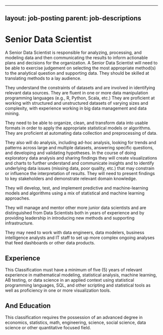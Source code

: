 
---
layout: job-posting
parent: job-descriptions
---



# Senior Data Scientist    
A Senior Data Scientist is responsible for analyzing, processing, and modeling data and then communicating the results to inform actionable plans and decisions for the organization. A Senior Data Scientist will need to be able to exercise judgement on selecting the most appropriate method(s) to the analytical question and supporting data. They should be skilled at translating methods to a lay audience.

They understand the constraints of datasets and are involved in identifying relevant data sources. They are fluent in one or more data manipulation programming languages (e.g., R, Python, Scala, etc.) They are proficient at working with structured and unstructured datasets of varying sizes and complexity, with experience working in big data management and data mining.

They need to be able to organize, clean, and transform data into usable formats in order to apply the appropriate statistical models or algorithms. They are proficient at automating data collection and preprocessing of data.

They also will do analysis, including ad-hoc analysis, looking for trends and patterns across large and multiple datasets, answering specific questions, and developing and validating hypotheses. In the course of doing exploratory data analysis and sharing findings they will create visualizations and charts to further understand and communicate insights and to identify underlying data issues (missing data, poor quality, etc.) that may constrain or influence the interpretation of results. They will need to present findings to key stakeholders and demonstrate relevant domain knowledge.

They will develop, test, and implement predictive and machine-learning models and algorithms using a mix of statistical and machine learning approaches.

They will manage and mentor other more junior data scientists and are distinguished from Data Scientists both in years of experience and by providing leadership in introducing new methods and supporting infrastructure.

They may need to work with data engineers, data modelers, business intelligence analysts and IT staff to set up more complex ongoing analyses that feed dashboards or other data products.

## Experience
This Classification must have a minimum of five (5) years of relevant experience in mathematical modeling, statistical analysis, machine learning, AB testing, or data science in an applied context using statistical programming languages, SQL, and other scripting and statistical tools as well as proficiency in one or more visualization tools.

## And Education
This classification requires the possession of an advanced degree in economics, statistics, math, engineering, science, social science, data science or other quantitative focused field.
